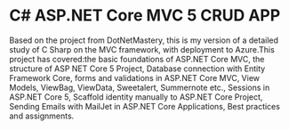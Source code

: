 # C# ASP.NET Core MVC 5 CRUD APP

Based on the project from DotNetMastery, this is my version of a detailed study of C Sharp on the MVC framework, with deployment to Azure.This project has covered:the basic foundations of ASP.NET Core MVC, the structure of ASP NET Core 5 Project, 
Database connection with Entity Framework Core, forms and validations in ASP.NET Core MVC, View Models, ViewBag, ViewData, Sweetalert, Summernote etc., Sessions in ASP.NET Core 5, Scaffold identity manually to ASP.NET Core Project, Sending Emails with MailJet in ASP.NET Core Applications, Best practices and assignments.
